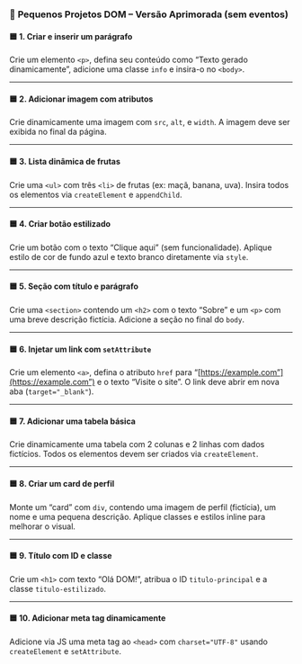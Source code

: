 ### 🚀 **Pequenos Projetos DOM – Versão Aprimorada (sem eventos)**

#### 🟦 1. **Criar e inserir um parágrafo**

Crie um elemento `<p>`, defina seu conteúdo como “Texto gerado dinamicamente”, adicione uma classe `info` e insira-o no `<body>`.

---

#### 🟦 2. **Adicionar imagem com atributos**

Crie dinamicamente uma imagem com `src`, `alt`, e `width`. A imagem deve ser exibida no final da página.

---

#### 🟦 3. **Lista dinâmica de frutas**

Crie uma `<ul>` com três `<li>` de frutas (ex: maçã, banana, uva). Insira todos os elementos via `createElement` e `appendChild`.

---

#### 🟦 4. **Criar botão estilizado**

Crie um botão com o texto “Clique aqui” (sem funcionalidade). Aplique estilo de cor de fundo azul e texto branco diretamente via `style`.

---

#### 🟦 5. **Seção com título e parágrafo**

Crie uma `<section>` contendo um `<h2>` com o texto “Sobre” e um `<p>` com uma breve descrição fictícia. Adicione a seção no final do `body`.

---

#### 🟦 6. **Injetar um link com `setAttribute`**

Crie um elemento `<a>`, defina o atributo `href` para “[https://example.com”](https://example.com”) e o texto “Visite o site”. O link deve abrir em nova aba (`target="_blank"`).

---

#### 🟦 7. **Adicionar uma tabela básica**

Crie dinamicamente uma tabela com 2 colunas e 2 linhas com dados fictícios. Todos os elementos devem ser criados via `createElement`.

---

#### 🟦 8. **Criar um card de perfil**

Monte um “card” com `div`, contendo uma imagem de perfil (fictícia), um nome e uma pequena descrição. Aplique classes e estilos inline para melhorar o visual.

---

#### 🟦 9. **Título com ID e classe**

Crie um `<h1>` com texto “Olá DOM!”, atribua o ID `titulo-principal` e a classe `titulo-estilizado`.

---

#### 🟦 10. **Adicionar meta tag dinamicamente**

Adicione via JS uma meta tag ao `<head>` com `charset="UTF-8"` usando `createElement` e `setAttribute`.


